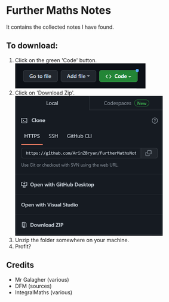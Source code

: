 # Further Maths Notes
It contains the collected notes I have found.

## To download:
1. Click on the green 'Code' button.  
!['Code' Button](Images/FMN_1.png)
2. Click on 'Download Zip'.  
!['Download Zip' button](Images/FMN_2.png)
3. Unzip the folder somewhere on your machine.
4. Profit?

## Credits
- Mr Galagher (various)
- DFM (sources)
- IntegralMaths (various)
